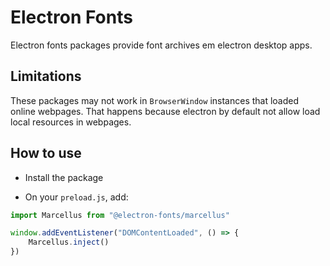 # Electron Fonts

Electron fonts packages provide font archives em electron desktop apps.

## Limitations

These packages may not work in `BrowserWindow` instances that loaded online webpages. That happens because electron by default not allow load local resources in webpages.

## How to use

* Install the package

* On your `preload.js`, add:

```ts
import Marcellus from "@electron-fonts/marcellus"

window.addEventListener("DOMContentLoaded", () => {
    Marcellus.inject()
})
```